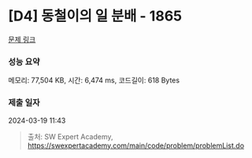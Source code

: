 # [D4] 동철이의 일 분배 - 1865 

[문제 링크](https://swexpertacademy.com/main/code/problem/problemDetail.do?contestProbId=AV5LuHfqDz8DFAXc) 

### 성능 요약

메모리: 77,504 KB, 시간: 6,474 ms, 코드길이: 618 Bytes

### 제출 일자

2024-03-19 11:43



> 출처: SW Expert Academy, https://swexpertacademy.com/main/code/problem/problemList.do